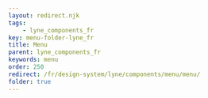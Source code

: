 ```yaml
---
layout: redirect.njk
tags: 
    - lyne_components_fr
key: menu-folder-lyne_fr
title: Menu
parent: lyne_components_fr
keywords: menu
order: 250
redirect: /fr/design-system/lyne/components/menu/menu/
folder: true
---
```

